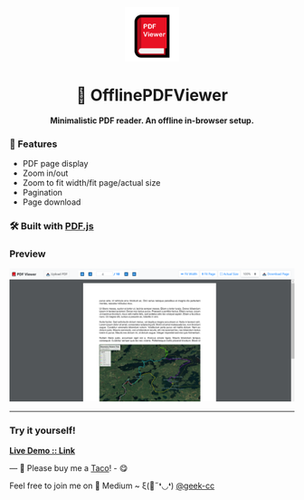 <div align="center">
  <img src="https://github.com/incubated-geek-cc/OfflinePDFViewer/raw/main/img/logo.png" width="96" alt="logo">

  # 🔎 OfflinePDFViewer

**Minimalistic PDF reader. An offline in-browser setup.**

<div align="left">

  ### 📌 Features
  
</div>
<div align="left">
	<ul>
		<li>PDF page display</li>
		<li>Zoom in/out</li>
		<li>Zoom to fit width/fit page/actual size</li>
		<li>Pagination</li>
		<li>Page download</li>
	</ul>
</div>
</div>

### 🛠️ Built with <a href='https://mozilla.github.io/pdf.js/' target='_blank'>PDF.js</a>

### Preview
<img src='https://github.com/incubated-geek-cc/OfflinePDFViewer/raw/main/img/preview.png' width="800px" />

---
### Try it yourself!
[**Live Demo :: Link**](https://incubated-geek-cc.github.io/OfflinePDFViewer)

— 🌮 Please buy me a <a href='https://www.buymeacoffee.com/geekcc' target='_blank'>Taco</a>! - 😋

<p>Feel free to join me on 📝 Medium ~ ξ(🎀˶❛◡❛) <a href='https://medium.com/@geek-cc' target='_blank'>@geek-cc</a></p>